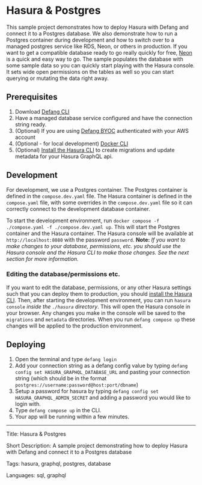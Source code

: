 # Hasura & Postgres

This sample project demonstrates how to deploy Hasura with Defang and connect it to a Postgres database. We also demonstrate how to run a Postgres container during development and how to switch over to a managed postgres service like RDS, Neon, or others in production. If you want to get a compatible database ready to go really quickly for free, [Neon](https://neon.tech/) is a quick and easy way to go. The sample populates the database with some sample data so you can quickly start playing with the Hasura console. It sets wide open permissions on the tables as well so you can start querying or mutating the data right away.

## Prerequisites

1. Download [Defang CLI](https://github.com/DefangLabs/defang)
2. Have a managed database service configured and have the connection string ready.
3. (Optional) If you are using [Defang BYOC](https://docs.aws.amazon.com/cli/latest/userguide/cli-chap-configure.html) authenticated with your AWS account
4. (Optional - for local development) [Docker CLI](https://docs.docker.com/engine/install/)
5. (Optional) [Install the Hasura CLI](https://hasura.io/docs/latest/hasura-cli/install-hasura-cli/) to create migrations and update metadata for your Hasura GraphQL api.

## Development

For development, we use a Postgres container. The Postgres container is defined in the `compose.dev.yaml` file. The Hasura container is defined in the `compose.yaml` file, with some overrides in the `compose.dev.yaml` file so it can correctly connect to the development database container.

To start the development environment, run `docker compose -f ./compose.yaml -f ./compose.dev.yaml up`. This will start the Postgres container and the Hasura container. The Hasura console will be available at `http://localhost:8080` with the password `password`.
**Note:** _If you want to make changes to your database, permissions, etc. you should use the Hasura console and the Hasura CLI to make those changes. See the next section for more information._

### Editing the database/permissions etc.

If you want to edit the database, permissions, or any other Hasura settings such that you can deploy them to production, you should [install the Hasura CLI](https://hasura.io/docs/latest/hasura-cli/install-hasura-cli/). Then, after starting the development environment, you can run `hasura console` _inside the `./hasura` directory_. This will open the Hasura console in your browser. Any changes you make in the console will be saved to the `migrations` and `metadata` directories. When you run `defang compose up` these changes will be applied to the production environment.

## Deploying

1. Open the terminal and type `defang login`
2. Add your connection string as a defang config value by typing `defang config set HASURA_GRAPHQL_DATABASE_URL` and pasting your connection string (which should be in the format `postgres://username:password@host:port/dbname`)
3. Setup a password for hasura by typing `defang config set HASURA_GRAPHQL_ADMIN_SECRET` and adding a password you would like to login with.
4. Type `defang compose up` in the CLI.
5. Your app will be running within a few minutes.

---

Title: Hasura & Postgres

Short Description: A sample project demonstrating how to deploy Hasura with Defang and connect it to a Postgres database

Tags: hasura, graphql, postgres, database

Languages: sql, graphql
